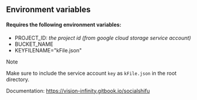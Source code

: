 ## Environment variables

#### Requires the following environment variables:

- PROJECT_ID: *the project id (from google cloud storage service account)*
- BUCKET_NAME
- KEYFILENAME="kFile.json"

> [!NOTE]
> Make sure to include the service account `key` as `kFile.json` in the root directory.

Documentation: https://vision-infinity.gitbook.io/socialshifu
